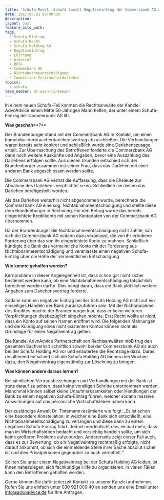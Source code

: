 ```yaml
---
title: 'Schufa-Recht: Schufa löscht Negativeintrag der Commerzbank AG aus Nichtabnahmeentschädigung'
date: 2017-05-31 00:00:00
description:
layout: post
feature_bild_path:
tags:
  - Schufa-Eintrag
  - Schufa-Recht
  - Schufa Holding AG
  - Negativeintrag
  - Löschung
  - Widerruf
  - BDSG
  - Commerbank AG
  - Nichtabnahmeentschädigung
  - Immobiliar-Verbraucherdarlehen
topics:
  - schufa
team_member: dr-sven-tintemann
---
```



In einem neuen Schufa-Fall konnten die Rechtsanwälte der Kanzlei AdvoAdvice einem Mitte 50-Jährigen Mann helfen, der unter einem Schufa-Eintrag der Commerbank AG litt.

**Was geschah****?**

Der Brandenburger stand mit der Commerzbank AG in Kontakt, um einen Immobiliar-Verbraucherdarlehensvertrag abzuschließen. Die Verhandlungen waren bereits sehr konkret und schließlich wurde eine Darlehenszusage erteilt. Zur Überraschung des Betroffenen forderte die Commerzbank AG dann noch weitere Auskünfte und Angaben, bevor eine Auszahlung des Darlehens erfolgen sollte. Aus diesen Gründen entschied sich der Brandenburger zusammen mit seiner Frau, dass das Darlehen mit einer anderen Bank abgeschlossen werden sollte.

Die Commerzbank AG vertrat die Auffassung, dass die Eheleute zur Abnahme des Darlehens verpflichtet seien. Schließlich sei diesen das Darlehen bereitgestellt worden.

Als das Darlehen weiterhin nicht abgenommen wurde, berechnete die Commerzbank AG eine sog. Nichtabnahmeentschädigung und stellte diese dem Brandenburger in Rechnung. Für den Betrag wurde das bereits eingerichtete Kreditkonto mit seinen Kontodaten von der Commerzbank AG übernommen.

Da der Brandenburger die Nichtabnahmeentschädigung nicht zahlte, sah sich die Commerzbank AG sodann dazu veranlasst, die von ihr erhobene Forderung über das von ihr eingerichtete Konto zu mahnen. Schließlich kündigte die Bank das vermeintliche Konto mit der Forderung aus Nichtabnahmeentschädigung und veranlasste einen negativen Schufa-Eintrag über die Höhe der vermeintlichen Entschädigung.

**Wie konnte geholfen werden?**

Kernproblem in dieser Angelegenheit ist, dass schon gar nicht sicher bestimmt werden kann, ob eine Nichtabnahmeentschädigung tatsächlich berechnet werden durfte. Dies hängt daran, dass die Bank plötzlich weitere Angaben zum Darlehensvertrag forderte.

Sodann kann ein negativer Eintrag bei der Schufa Holding AG nicht auf ein einseitiges Handeln der Bank zurückzuführen sein. Mit der Nichtabnahme des Kredites machte der Brandenburger klar, dass er keine weiteren Verpflichtungen diesbezüglich eingehen möchte. Erst Recht wollte er nicht, dass ein Konto auf seinen Namen eröffnet wird. Die folgenden Mahnungen und die Kündigung eines nicht existenten Kontos können nicht als Grundlage für einen Negativeintrag gelten.

Die Kanzlei AdvoAdvice Partnerschaft von Rechtsanwälten mbB trug den gesamten Sachverhalt schriftlich sowohl bei der Commerzbank AG als auch bei der Schufa Holding AG vor und erläuterten die Rechtslage dazu. Daras resultierend entschied sich die Schufa Holding AG binnen drei Wochen dazu, den Negativeintrag eigenständig zur Löschung zu bringen.

**Was können andere daraus lernen?**

Bei sämtlichen Vertragsbeziehungen und Verhandlungen mit der Bank ist stets darauf zu achten, dass keine voreiligen Schritte unternommen werden. Manchmal können selbst kleine Unaufmerksamkeiten oder Handlungen der Bank zu einem negativen Schufa-Eintrag führen, welcher sodann massive Auswirkungen auf das persönliche Wirtschaftsleben haben kann.

Der zuständige Anwalt Dr. Tintemann resümierte wie folgt: „Es ist schon eine besondere Konstellation, in welcher eine Bank sich entschließt, eine Nichtabnahmeentschädigung zu verlangen und diese dann zu einem negativen Schufa-Eintrag führt. Jedoch verdeutlicht dies einmal mehr, dass man im Wirtschaftsleben bedacht und vorsichtig handeln sollte, um sich keine größeren Probleme aufzubürden. Andererseits zeigt dieser Fall auch, dass es zur Bewertung, ob ein Negativeintrag rechtmäßig erfolgte, nicht darauf ankommt, ob sich die einmeldende Stelle ihrer Sache absolut sicher ist und dies Privatpersonen gegenüber so auch vermittelt.“

Sollten Sie unter einem Negativeintrag bei der Schufa Holding AG leiden, ist Ihnen nahezulegen, sich fachkundige Hilfe zu organisieren. In vielen Fällen kann den Betroffenen geholfen werden.

Gerne können Sie dafür jederzeit Kontakt zu unserer Kanzlei aufnehmen. Rufen Sie uns einfach unter 030 921 000 40 an senden uns eine Email unter info@advoadvice.de für Ihre Anfragen.